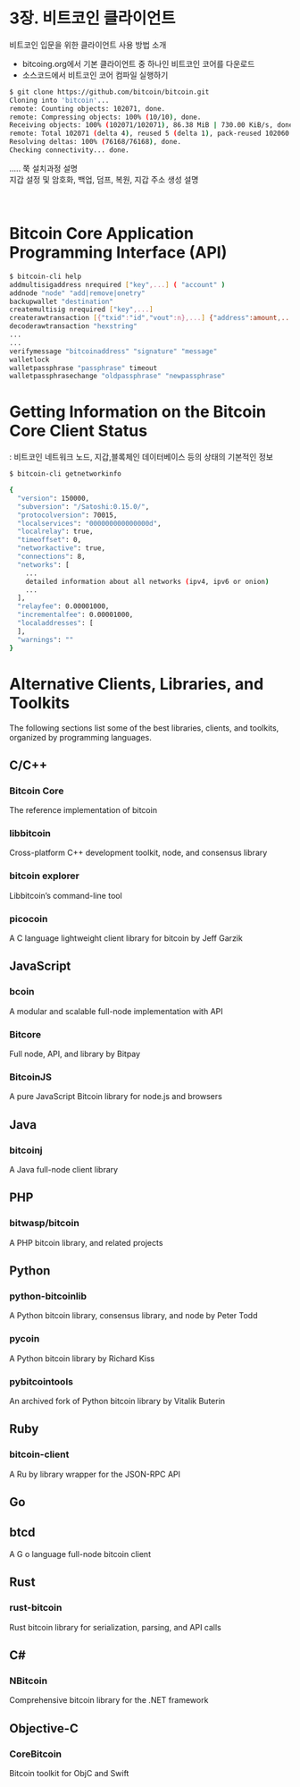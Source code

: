 # 3장. 비트코인 클라이언트

비트코인 입문을 위한 클라이언트 사용 방법 소개


- bitcoing.org에서 기본 클라이언트 중 하나인 비트코인 코어를 다운로드
- 소스코드에서 비트코인 코어 컴파일 실행하기

```bash
$ git clone https://github.com/bitcoin/bitcoin.git
Cloning into 'bitcoin'...
remote: Counting objects: 102071, done.
remote: Compressing objects: 100% (10/10), done.
Receiving objects: 100% (102071/102071), 86.38 MiB | 730.00 KiB/s, done.
remote: Total 102071 (delta 4), reused 5 (delta 1), pack-reused 102060
Resolving deltas: 100% (76168/76168), done.
Checking connectivity... done.
```

..... 쭉 설치과정 설명
<br />
지갑 설정 및 암호화, 백업, 덤프, 복원, 지갑 주소 생성 설명

<br />

# Bitcoin Core Application Programming Interface (API)

```bash
$ bitcoin-cli help
addmultisigaddress nrequired ["key",...] ( "account" )
addnode "node" "add|remove|onetry"
backupwallet "destination"
createmultisig nrequired ["key",...]
createrawtransaction [{"txid":"id","vout":n},...] {"address":amount,...}
decoderawtransaction "hexstring"
...
...
verifymessage "bitcoinaddress" "signature" "message"
walletlock
walletpassphrase "passphrase" timeout
walletpassphrasechange "oldpassphrase" "newpassphrase"
```

# Getting Information on the Bitcoin Core Client Status
: 비트코인 네트워크 노드, 지갑,블록체인 데이터베이스 등의 상태의 기본적인 정보
```bash
$ bitcoin-cli getnetworkinfo

{
  "version": 150000,
  "subversion": "/Satoshi:0.15.0/",
  "protocolversion": 70015,
  "localservices": "000000000000000d",
  "localrelay": true,
  "timeoffset": 0,
  "networkactive": true,
  "connections": 8,
  "networks": [
    ...
    detailed information about all networks (ipv4, ipv6 or onion)
    ...
  ],
  "relayfee": 0.00001000,
  "incrementalfee": 0.00001000,
  "localaddresses": [
  ],
  "warnings": ""
}
```


# Alternative Clients, Libraries, and Toolkits

The following sections list some of the best libraries, clients, and toolkits, organized by programming languages.

## C/C++
### Bitcoin Core
The reference implementation of bitcoin

### libbitcoin
Cross-platform C++ development toolkit, node, and consensus library

### bitcoin explorer
Libbitcoin’s command-line tool

### picocoin
A C language lightweight client library for bitcoin by Jeff Garzik

## JavaScript
### bcoin
A modular and scalable full-node implementation with API

### Bitcore
Full node, API, and library by Bitpay

### BitcoinJS
A pure JavaScript Bitcoin library for node.js and browsers

## Java
### bitcoinj
A Java full-node client library

## PHP
### bitwasp/bitcoin
A PHP bitcoin library, and related projects

## Python
### python-bitcoinlib
A Python bitcoin library, consensus library, and node by Peter Todd

### pycoin
A Python bitcoin library by Richard Kiss

### pybitcointools
An archived fork of Python bitcoin library by Vitalik Buterin

## Ruby
### bitcoin-client
A Ru by library wrapper for the JSON-RPC API

## Go
## btcd
A G o language full-node bitcoin client

## Rust
### rust-bitcoin
Rust bitcoin library for serialization, parsing, and API calls

## C#
### NBitcoin
Comprehensive bitcoin library for the .NET framework

## Objective-C
### CoreBitcoin
Bitcoin toolkit for ObjC and Swift